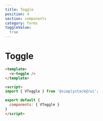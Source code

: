 ```yaml
---
title: Toggle
position: 4
section: components
category: forms
toggleValue: 
  true
---
```


# Toggle

<preview>
  <template #component>
    <div class="flex justify-center">
      <v-toggle :value="toggleValue" />
    </div>
  </template>
</preview>

```html
<template>
  <v-toggle />
</template>

<script>
import { VToggle } from '@simplystack@/ui';

export default {
  components: { VToggle }
}
</script>
```
